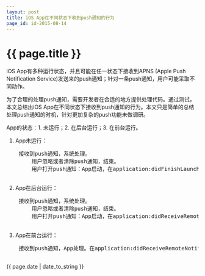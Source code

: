 ```yaml
---
layout: post
title: iOS App在不同状态下收到push通知的行为
page_id: id-2015-08-14
---
```


# {{ page.title }}

iOS App有多种运行状态，并且可能在任一状态下接收到APNS (Apple Push Notification Service)发送来的push通知；针对一条push通知，用户可能采取不同动作。

为了合理的处理push通知，需要开发者在合适的地方提供处理代码。通过测试，本文总结出iOS App在不同状态下接收到push通知的行为。本文只是简单的总结处理push通知的时机，针对更加复杂的push功能未做调研。

App的状态：1. 未运行；2. 在后台运行；3. 在前台运行。

1. App未运行：

	<pre>
	接收到push通知，系统处理。
		用户忽略或者清除push通知，结束。
		用户打开push通知：App启动，在application:didFinishLaunchingWithOptions:中提供代码处理。
	</pre>

2. App在后台运行：

	<pre>
	接收到push通知，系统处理。
		用户忽略或者清除push通知，结束。
		用户打开push通知：App启动，在application:didReceiveRemoteNotification:中提供代码处理。
	</pre>

3. App在前台运行：

	<pre>
	接收到push通知，App处理。在application:didReceiveRemoteNotification:中提供代码处理。
	</pre>

{{ page.date | date_to_string }}
